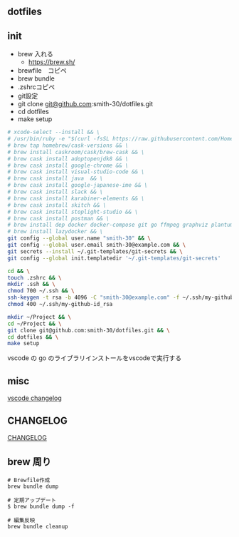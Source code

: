 ## dotfiles

## init

- brew 入れる
  - https://brew.sh/
- brewfile　コピペ
- brew bundle
- .zshrcコピペ
- git設定
- git clone git@github.com:smith-30/dotfiles.git
- cd dotfiles
- make setup

```bash
# xcode-select --install && \
# /usr/bin/ruby -e "$(curl -fsSL https://raw.githubusercontent.com/Homebrew/install/master/install)"  && \
# brew tap homebrew/cask-versions && \
# brew install caskroom/cask/brew-cask && \
# brew cask install adoptopenjdk8 && \
# brew cask install google-chrome && \
# brew cask install visual-studio-code && \
# brew cask install java  && \
# brew cask install google-japanese-ime && \
# brew cask install slack && \
# brew cask install karabiner-elements && \
# brew cask install skitch && \
# brew cask install stoplight-studio && \
# brew cask install postman && \
# brew install dep docker docker-compose git go ffmpeg graphviz plantuml peco fd jq bzr mkcert tfenv awscli swagger-codegen direnv tmux wget ghq git-secrets　&& \
# brew install lazydocker && \
git config --global user.name "smith-30" && \
git config --global user.email smith-30@example.com && \
git secrets --install ~/.git-templates/git-secrets && \
git config --global init.templatedir '~/.git-templates/git-secrets'
```

```bash
cd && \
touch .zshrc && \
mkdir .ssh && \
chmod 700 ~/.ssh && \
ssh-keygen -t rsa -b 4096 -C "smith-30@example.com" -f ~/.ssh/my-github-id_rsa && \
chmod 400 ~/.ssh/my-github-id_rsa
```

```bash
mkdir ~/Project && \
cd ~/Project && \
git clone git@github.com:smith-30/dotfiles.git && \
cd dotfiles && \
make setup
```

vscode の go のライブラリインストールをvscodeで実行する

## misc

[vscode changelog](https://github.com/axetroy/vscode-changelog-generator)

## CHANGELOG

[CHANGELOG](./CHANGELOG.md)

## brew 周り

```
# Brewfile作成
brew bundle dump

# 定期アップデート
$ brew bundle dump -f

# 編集反映
brew bundle cleanup
```